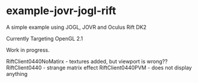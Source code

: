 example-jovr-jogl-rift
======================

A simple example using JOGL, JOVR and Oculus Rift DK2

Currently Targeting OpenGL 2.1

Work in progress.

RiftClient0440NoMatirx - textures added, but viewport is wrong??
RiftClient0440 - strange matrix effect
RiftClient0440PVM - does not display anything
